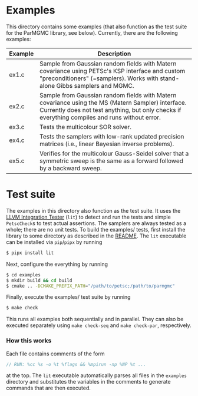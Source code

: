 # Examples

This directory contains some examples (that also function as the test suite for the ParMGMC library, see below). Currently, there are the following examples:

| Example | Description                                                                                                                                              |
|---------|----------------------------------------------------------------------------------------------------------------------------------------------------------|
| ex1.c   | Sample from Gaussian random fields with Matern covariance using PETSc's KSP interface and custom "preconditioners" (=samplers). Works with stand-alone Gibbs samplers and MGMC. |
| ex2.c   | Sample from Gaussian random fields with Matern covariance using the MS (Matern Sampler) interface. Currently does not test anything, but only checks if everything compiles and runs without error. |
| ex3.c   | Tests the multicolour SOR solver. |
| ex4.c   | Tests the samplers with low-rank updated precision matrices (i.e., linear Bayesian inverse problems). |
| ex5.c   | Verifies for the multicolour Gauss-Seidel solver that a symmetric sweep is the same as a forward followed by a backward sweep.  |

# Test suite

The examples in this directory also function as the test suite. It uses the [LLVM Integration Tester](https://llvm.org/docs/CommandGuide/lit.html) (`lit`) to detect and run the tests and simple `PetscCheck`s to test actual assertions. The samplers are always tested as a whole; there are no unit tests. To build the examples/ tests, first install the library to some directory as described in the [README](/README.md). The `lit` executable can be installed via `pip`/`pipx` by running

```bash
$ pipx install lit
```

Next, configure the everything by running

```bash
$ cd examples
$ mkdir build && cd build
$ cmake .. -DCMAKE_PREFIX_PATH="/path/to/petsc;/path/to/parmgmc"
```

Finally, execute the examples/ test suite by running

```bash
$ make check
```
This runs all examples both sequentially and in parallel. They can also be executed separately using `make check-seq` and `make check-par`, respectively.

### How this works
Each file contains comments of the form
```c
// RUN: %cc %s -o %t %flags && %mpirun -np %NP %t ...
```
at the top. The `lit` executable automatically parses all files in the `examples` directory and substitutes the variables in the comments to generate commands that are then executed.
